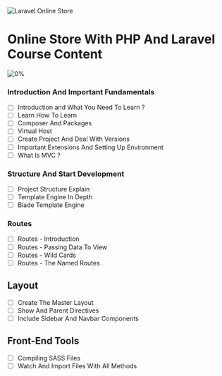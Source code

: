 ![Laravel Online Store](https://elzero.org/laravel-store.png)

# Online Store With PHP And Laravel Course Content

![0%](https://progress-bar.dev/0/?title=Done)

### Introduction And Important Fundamentals

- [ ] Introduction and What You Need To Learn ?
- [ ] Learn How To Learn
- [ ] Composer And Packages
- [ ] Virtual Host 
- [ ] Create Project And Deal With Versions
- [ ] Important Extensions And Setting Up Environment
- [ ] What Is MVC ?

### Structure And Start Development

- [ ] Project Structure Explain
- [ ] Template Engine In Depth
- [ ] Blade Template Engine

### Routes

- [ ] Routes - Introduction
- [ ] Routes - Passing Data To View
- [ ] Routes - Wild Cards
- [ ] Routes - The Named Routes

## Layout

- [ ] Create The Master Layout
- [ ] Show And Parent Directives
- [ ] Include Sidebar And Navbar Components

## Front-End Tools

- [ ] Compiling SASS Files
- [ ] Watch And Import Files With All Methods
